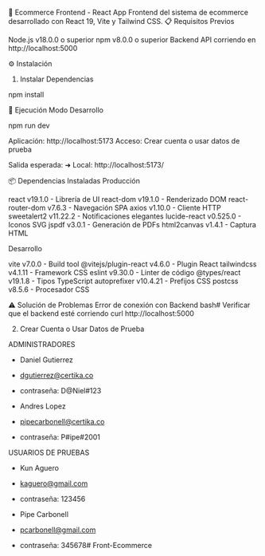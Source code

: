 🎨 Ecommerce Frontend - React App
Frontend del sistema de ecommerce desarrollado con React 19, Vite y Tailwind CSS.
📋 Requisitos Previos

Node.js v18.0.0 o superior
npm v8.0.0 o superior
Backend API corriendo en http://localhost:5000

⚙️ Instalación
1. Instalar Dependencias

npm install

🚀 Ejecución
Modo Desarrollo

npm run dev

Aplicación: http://localhost:5173
Acceso: Crear cuenta o usar datos de prueba

Salida esperada:
➜ Local:   http://localhost:5173/

📦 Dependencias Instaladas
Producción

react v19.1.0 - Librería de UI
react-dom v19.1.0 - Renderizado DOM
react-router-dom v7.6.3 - Navegación SPA
axios v1.10.0 - Cliente HTTP
sweetalert2 v11.22.2 - Notificaciones elegantes
lucide-react v0.525.0 - Iconos SVG
jspdf v3.0.1 - Generación de PDFs
html2canvas v1.4.1 - Captura HTML

Desarrollo

vite v7.0.0 - Build tool
@vitejs/plugin-react v4.6.0 - Plugin React
tailwindcss v4.1.11 - Framework CSS
eslint v9.30.0 - Linter de código
@types/react v19.1.8 - Tipos TypeScript
autoprefixer v10.4.21 - Prefijos CSS
postcss v8.5.6 - Procesador CSS

⚠️ Solución de Problemas
Error de conexión con Backend
bash# Verificar que el backend esté corriendo
curl http://localhost:5000

2. Crear Cuenta o Usar Datos de Prueba


ADMINISTRADORES

- Daniel Gutierrez
- dgutierrez@certika.co
- contraseña: D@Niel#123

- Andres Lopez
- pipecarbonell@certika.co
- contraseña: P#ipe#2001


USUARIOS DE PRUEBAS

- Kun Aguero
- kaguero@gmail.com
- contraseña: 123456

- Pipe Carbonell
- pcarbonell@gmail.com
- contraseña: 345678# Front-Ecommerce
